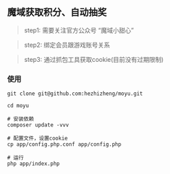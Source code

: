 ## 魔域获取积分、自动抽奖

> step1: 需要关注官方公众号 “魔域小甜心”

> step2: 绑定会员跟游戏账号关系

> step3: 通过抓包工具获取cookie(目前没有过期限制)

### 使用
```
git clone git@github.com:hezhizheng/moyu.git

cd moyu

# 安装依赖
composer update -vvv

# 配置文件，设置cookie
cp app/config.php.conf app/config.php

# 运行
php app/index.php
```